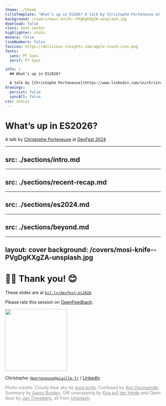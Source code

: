```yaml
---
theme: ./theme
titleTemplate: "What’s up in ES206? A talk by Christophe Porteneuve at DevFest Nantes 2024"
background: /covers/mosi-knife--PVgDgKXgZA-unsplash.jpg
download: false
class: text-center
highlighter: shiki
monaco: false
lineNumbers: false
favicon: https://delicious-insights.com/apple-touch-icon.png
fonts:
  sans: PT Sans
  serif: PT Sans

info: |
  ## What’s up in ES2026?

  A talk by [Christophe Porteneuve](https://www.linkedin.com/in/christopheporteneuve/) at [DevFest 2024](https://devfest2024.gdgnantes.com/).
drawings:
  persist: false
  syncAll: false
css: unocss
---
```


# What’s up in ES2026?

A talk by [Christophe Porteneuve](https://www.linkedin.com/in/christopheporteneuve/) at [DevFest 2024](https://devfest2024.gdgnantes.com/)

---
src: ./sections/intro.md
---

---
src: ./sections/recent-recap.md
---

---
src: ./sections/es2024.md
---

---
src: ./sections/beyond.md
---

---
layout: cover
background: /covers/mosi-knife--PVgDgKXgZA-unsplash.jpg
---

# 🙏🏻 Thank you! 😊

These slides are at [`bit.ly/devfest-es2026`](https://bit.ly/devfest-es2026).

Please rate this session on [OpenFeedback](https://openfeedback.io/devfestnantes24/2024-10-18/alorsquoideneufdanses2026):

<img src="/qr-code.svg" width="200" alt="" />

Christophe: [`@porteneuve@piaille.fr`](https://piaille.fr/@porteneuve) / [LinkedIn](https://www.linkedin.com/in/christopheporteneuve/)

<div class="mt-8 text-sm" style="opacity: 0.5">

Photo credits:
Cloudy blue sky by <a href="https://unsplash.com/@mosiknife?utm_source=unsplash&utm_medium=referral&utm_content=creditCopyText">mosi knife</a>, Confused by <a href="https://unsplash.com/@armedshutter?utm_source=unsplash&utm_medium=referral&utm_content=creditCopyText">Ayo Ogunsende</a>, Summary by <a href="https://unsplash.com/fr/@aaronburden">Aaron Burden</a>, Gift unwrapping by <a href="https://unsplash.com/fr/@kadh">Kira auf der Heide</a> and Open door by <a href="https://unsplash.com/@craft_ear?utm_source=unsplash&utm_medium=referral&utm_content=creditCopyText">Jan Tinneberg</a>, all from <a href="https://unsplash.com/fr/s/photos/react?utm_source=unsplash&utm_medium=referral&utm_content=creditCopyText">Unsplash</a>.

</div>
